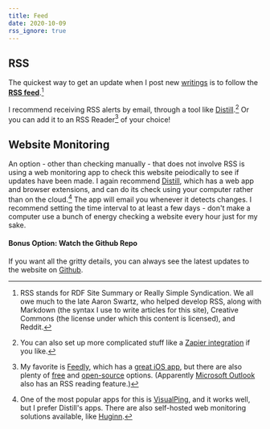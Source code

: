 ```yaml
---
title: Feed
date: 2020-10-09
rss_ignore: true
---
```


## RSS

The quickest way to get an update when I post new [writings](https://natehn.com/posts) is to follow the **[RSS feed](https://natehn.com/index.xml)**.[^3] 

I recommend receiving RSS alerts by email, through a tool like [Distill](https://distill.io/).[^4] Or you can add it to an RSS Reader[^2] of your choice! 

[^2]: My favorite is [Feedly](https://feedly.com/), which has a [great iOS app](https://apps.apple.com/us/app/feedly-smart-news-reader/id396069556), but there are also plenty of [free](https://alternativeto.net/software/feedly/?license=free) and [open-source](https://alternativeto.net/software/feedly/?license=opensource) options. (Apparently [Microsoft Outlook](https://support.microsoft.com/en-us/office/subscribe-to-an-rss-feed-73c6e717-7815-4594-98e5-81fa369e951c) also has an RSS reading feature.)

[^3]: RSS stands for RDF Site Summary or Really Simple Syndication. We all owe much to the late Aaron Swartz, who helped develop RSS, along with Markdown (the syntax I use to write articles for this site), Creative Commons (the license under which this content is licensed), and Reddit.

[^4]: You can also set up more complicated stuff like a [Zapier integration](https://zapier.com/apps/gmail/integrations/rss/9216/get-gmail-emails-for-new-rss-feed-entries) if you like.

## Website Monitoring

An option - other than checking manually - that does not involve RSS is using a web monitoring app to check this website peiodically to see if updates have been made. I again recommend [Distill](https://distill.io/), which has a web app and browser extensions, and can do its check using your computer rather than on the cloud.[^5] The app will email you whenever it detects changes. I recommend setting the time interval to at least a few days - don't make a computer use a bunch of energy checking a website every hour just for my sake.

[^5]: One of the most popular apps for this is [VisualPing](https://visualping.io/), and it works well, but I prefer Distill's apps. There are also self-hosted web monitoring solutions available, like [Huginn](https://github.com/huginn/huginn).

#### Bonus Option: Watch the Github Repo

If you want all the gritty details, you can always see the latest updates to the website on [Github](https://github.com/natehn/blog/).
